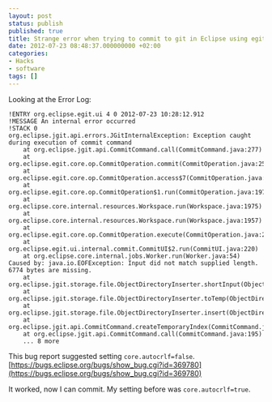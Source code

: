 ```yaml
---
layout: post
status: publish
published: true
title: Strange error when trying to commit to git in Eclipse using egit plugin
date: 2012-07-23 08:48:37.000000000 +02:00
categories:
- Hacks
- software
tags: []
---
```

Looking at the Error Log:


```
!ENTRY org.eclipse.egit.ui 4 0 2012-07-23 10:28:12.912
!MESSAGE An internal error occurred
!STACK 0
org.eclipse.jgit.api.errors.JGitInternalException: Exception caught during execution of commit command
    at org.eclipse.jgit.api.CommitCommand.call(CommitCommand.java:277)
    at org.eclipse.egit.core.op.CommitOperation.commit(CommitOperation.java:255)
    at org.eclipse.egit.core.op.CommitOperation.access$7(CommitOperation.java:233)
    at org.eclipse.egit.core.op.CommitOperation$1.run(CommitOperation.java:197)
    at org.eclipse.core.internal.resources.Workspace.run(Workspace.java:1975)
    at org.eclipse.core.internal.resources.Workspace.run(Workspace.java:1957)
    at org.eclipse.egit.core.op.CommitOperation.execute(CommitOperation.java:207)
    at org.eclipse.egit.ui.internal.commit.CommitUI$2.run(CommitUI.java:220)
    at org.eclipse.core.internal.jobs.Worker.run(Worker.java:54)
Caused by: java.io.EOFException: Input did not match supplied length. 6774 bytes are missing.
    at org.eclipse.jgit.storage.file.ObjectDirectoryInserter.shortInput(ObjectDirectoryInserter.java:237)
    at org.eclipse.jgit.storage.file.ObjectDirectoryInserter.toTemp(ObjectDirectoryInserter.java:168)
    at org.eclipse.jgit.storage.file.ObjectDirectoryInserter.insert(ObjectDirectoryInserter.java:105)
    at org.eclipse.jgit.api.CommitCommand.createTemporaryIndex(CommitCommand.java:363)
    at org.eclipse.jgit.api.CommitCommand.call(CommitCommand.java:195)
    ... 8 more
```


This bug report suggested setting `core.autocrlf=false`. 
[https://bugs.eclipse.org/bugs/show_bug.cgi?id=369780](https://bugs.eclipse.org/bugs/show_bug.cgi?id=369780)

It worked, now I can commit. My setting before was `core.autocrlf=true`.
